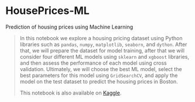 # HousePrices-ML
Prediction of housing prices using Machine Learning

> In this notebook we explore a housing pricing dataset using Python libraries such as `pandas`, `numpy`, `matplotlib`, `seaborn`, and `dython`. After that, we will prepare the dataset for model training, after that we will consider four different ML models using `sklearn` and `xgboost` libraries, and then assess the performance of each model using cross validation. Ultimately, we will choose the best ML model, select the best parameters for this model using `GridSearchCV`, and apply the model on the test dataset to predict the housing prices in Boston. 
> 
>This notebook is also available on [Kaggle](https://www.kaggle.com/alexkoshchii/top-2-notebook-for-housing-prices-dataset).

